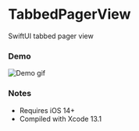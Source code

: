 # TabbedPagerView

SwiftUI tabbed pager view

### Demo

![Demo gif](https://imgur.com/a/7SebBXy.gif)

### Notes

* Requires iOS 14+
* Compiled with Xcode 13.1
